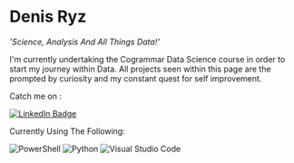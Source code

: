 # Denis Ryz

*'Science, Analysis And All Things Data!'*

I'm currently undertaking the Cogrammar Data Science course in order to start my journey within Data. All projects seen within this page are the prompted by curiosity and my constant quest for self improvement.

Catch me on :

<div id="badges">
  <a href="https://www.linkedin.com/in/denis-ryz-6b2623264/">
    <img src="https://img.shields.io/badge/LinkedIn-blue?style=for-the-badge&logo=linkedin&logoColor=white" alt="LinkedIn Badge"/>
  </a>



Currently Using The Following:

![PowerShell](https://img.shields.io/badge/PowerShell-%235391FE.svg?style=for-the-badge&logo=powershell&logoColor=white)
![Python](https://img.shields.io/badge/python-3670A0?style=for-the-badge&logo=python&logoColor=ffdd54)
![Visual Studio Code](https://img.shields.io/badge/Visual%20Studio%20Code-0078d7.svg?style=for-the-badge&logo=visual-studio-code&logoColor=white)



